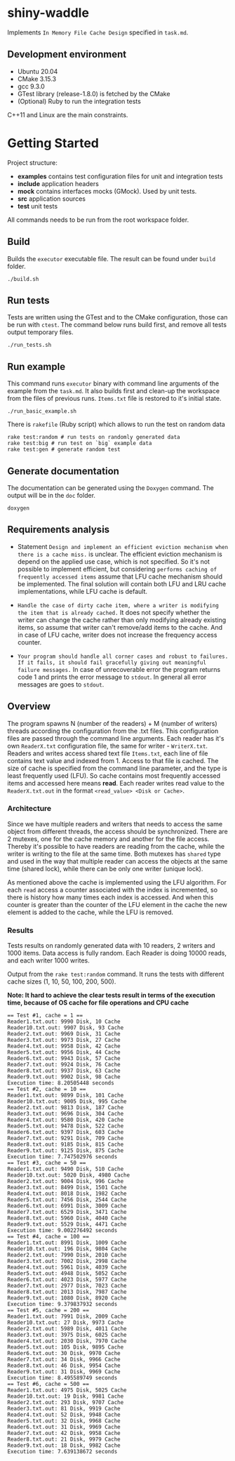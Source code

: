 # shiny-waddle

Implements `In Memory File Cache Design` specified in `task.md`.

## Development environment
- Ubuntu 20.04
- CMake 3.15.3
- gcc 9.3.0
- GTest library (release-1.8.0) is fetched by the CMake
- (Optional) Ruby to run the integration tests

C++11 and Linux are the main constraints.

# Getting Started

Project structure:
- **examples** contains test configuration files for unit and integration tests
- **include** application headers
- **mock** contains interfaces mocks (GMock). Used by unit tests.
- **src** application sources
- **test** unit tests

All commands needs to be run from the root workspace folder.

## Build
Builds the `executor` executable file. The result can be found under `build` folder.
```
./build.sh
```

## Run tests
Tests are written using the GTest and to the CMake configuration, those can be run with `ctest`.
The command below runs build first, and remove all tests output temporary files.
```
./run_tests.sh
```

## Run example
This command runs `executor` binary with command line arguments of the example from the `task.md`.
It also builds first and clean-up the workspace from the files of previous runs.
`Items.txt` file is restored to it's initial state.
```
./run_basic_example.sh
```

There is `rakefile` (Ruby script) which allows to run the test on random data
```
rake test:random # run tests on randomly generated data
rake test:big # run test on `big` example data
rake test:gen # generate random test
```

## Generate documentation
The documentation can be generated using the `Doxygen` command. The output will be in the `doc` folder.
```
doxygen
```

## Requirements analysis
- Statement `Design and implement an efficient eviction mechanism when there is a cache miss.` is unclear.
  The efficient eviction mechanism is depend on the applied use case, which is not specified. So it's not possible
  to implement efficient, but considering `performs caching of frequently accessed items` assume that LFU cache mechanism should be
  implemented. The final solution will contain both LFU and LRU cache implementations, while LFU cache is default.

- `Handle the case of dirty cache item, where a writer is modifying the item that is already cached.` It does not specify whether
  the writer can change the cache rather than only modifying already existing items, so assume that writer can't remove/add items
  to the cache. And in case of LFU cache, writer does not increase the frequency access counter.

- `Your program should handle all corner cases and robust to failures. If it fails, it should fail gracefully giving out meaningful failure messages.`
  In case of unrecoverable error the program returns code 1 and prints the error message to `stdout`. In general all error messages are goes to `stdout`.

## Overview

The program spawns N (number of the readers) + M (number of writers) threads according the configuration from the .txt files. This configuration files are passed through the command line arguments. Each reader has it's own `ReaderX.txt` configuration file, the same for writer - `WriterX.txt`.
Readers and writes access shared text file `Items.txt`, each line of file contains text value and indexed from 1. Access to that file is cached.
The size of cache is specified from the command line parameter, and the type is least frequently used (LFU). So cache contains most frequently accessed items and accessed here means **read**. Each reader writes read value to the `ReaderX.txt.out` in the format `<read_value> <Disk or Cache>`.

### Architecture
Since we have multiple readers and writers that needs to access the same object from different threads, the access should be synchronized.
There are 2 mutexes, one for the cache memory and another for the file access. Thereby it's possible to have readers are reading from
the cache, while the writer is writing to the file at the same time. Both mutexes has `shared` type and used in the way that multiple
reader can access the objects at the same time (shared lock), while there can be only one writer (unique lock).

As mentioned above the cache is implemented using the LFU algorithm. For each `read` access a counter associated with the index is incremented,
so there is history how many times each index is accessed. And when this counter is greater than the counter of the LFU element in the cache the new element is added to the cache, while the LFU is removed.

### Results
Tests results on randomly generated data with 10 readers, 2 writers and 1000 items.
Data access is fully random. Each Reader is doing 10000 reads, and each writer 1000 writes.

Output from the `rake test:random` command.
It runs the tests with different cache sizes (1, 10, 50, 100, 200, 500).

**Note: It hard to achieve the clear tests result in terms of the execution time, because of OS cache for file operations and CPU cache**

```
== Test #1, cache = 1 ==
Reader1.txt.out: 9990 Disk, 10 Cache
Reader10.txt.out: 9907 Disk, 93 Cache
Reader2.txt.out: 9969 Disk, 31 Cache
Reader3.txt.out: 9973 Disk, 27 Cache
Reader4.txt.out: 9958 Disk, 42 Cache
Reader5.txt.out: 9956 Disk, 44 Cache
Reader6.txt.out: 9943 Disk, 57 Cache
Reader7.txt.out: 9924 Disk, 76 Cache
Reader8.txt.out: 9937 Disk, 63 Cache
Reader9.txt.out: 9902 Disk, 98 Cache
Execution time: 8.20505448 seconds
== Test #2, cache = 10 ==
Reader1.txt.out: 9899 Disk, 101 Cache
Reader10.txt.out: 9005 Disk, 995 Cache
Reader2.txt.out: 9813 Disk, 187 Cache
Reader3.txt.out: 9696 Disk, 304 Cache
Reader4.txt.out: 9580 Disk, 420 Cache
Reader5.txt.out: 9478 Disk, 522 Cache
Reader6.txt.out: 9397 Disk, 603 Cache
Reader7.txt.out: 9291 Disk, 709 Cache
Reader8.txt.out: 9185 Disk, 815 Cache
Reader9.txt.out: 9125 Disk, 875 Cache
Execution time: 7.747502976 seconds
== Test #3, cache = 50 ==
Reader1.txt.out: 9490 Disk, 510 Cache
Reader10.txt.out: 5020 Disk, 4980 Cache
Reader2.txt.out: 9004 Disk, 996 Cache
Reader3.txt.out: 8499 Disk, 1501 Cache
Reader4.txt.out: 8018 Disk, 1982 Cache
Reader5.txt.out: 7456 Disk, 2544 Cache
Reader6.txt.out: 6991 Disk, 3009 Cache
Reader7.txt.out: 6529 Disk, 3471 Cache
Reader8.txt.out: 5960 Disk, 4040 Cache
Reader9.txt.out: 5529 Disk, 4471 Cache
Execution time: 9.002276492 seconds
== Test #4, cache = 100 ==
Reader1.txt.out: 8991 Disk, 1009 Cache
Reader10.txt.out: 196 Disk, 9804 Cache
Reader2.txt.out: 7990 Disk, 2010 Cache
Reader3.txt.out: 7002 Disk, 2998 Cache
Reader4.txt.out: 5961 Disk, 4039 Cache
Reader5.txt.out: 4948 Disk, 5052 Cache
Reader6.txt.out: 4023 Disk, 5977 Cache
Reader7.txt.out: 2977 Disk, 7023 Cache
Reader8.txt.out: 2013 Disk, 7987 Cache
Reader9.txt.out: 1080 Disk, 8920 Cache
Execution time: 9.379837932 seconds
== Test #5, cache = 200 ==
Reader1.txt.out: 7991 Disk, 2009 Cache
Reader10.txt.out: 27 Disk, 9973 Cache
Reader2.txt.out: 5989 Disk, 4011 Cache
Reader3.txt.out: 3975 Disk, 6025 Cache
Reader4.txt.out: 2030 Disk, 7970 Cache
Reader5.txt.out: 105 Disk, 9895 Cache
Reader6.txt.out: 30 Disk, 9970 Cache
Reader7.txt.out: 34 Disk, 9966 Cache
Reader8.txt.out: 46 Disk, 9954 Cache
Reader9.txt.out: 31 Disk, 9969 Cache
Execution time: 8.495589749 seconds
== Test #6, cache = 500 ==
Reader1.txt.out: 4975 Disk, 5025 Cache
Reader10.txt.out: 19 Disk, 9981 Cache
Reader2.txt.out: 293 Disk, 9707 Cache
Reader3.txt.out: 81 Disk, 9919 Cache
Reader4.txt.out: 52 Disk, 9948 Cache
Reader5.txt.out: 32 Disk, 9968 Cache
Reader6.txt.out: 31 Disk, 9969 Cache
Reader7.txt.out: 42 Disk, 9958 Cache
Reader8.txt.out: 21 Disk, 9979 Cache
Reader9.txt.out: 18 Disk, 9982 Cache
Execution time: 7.639138672 seconds
```